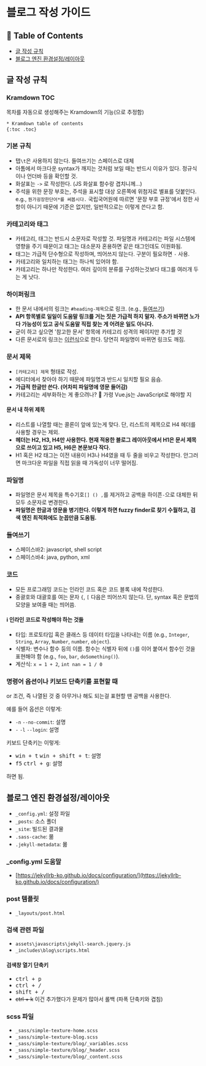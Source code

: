 # 블로그 작성 가이드


## 📌 Table of Contents

- [글 작성 규칙](#글-작성-규칙)
- [블로그 엔진 환경설정/레이아웃](#블로그-엔진-환경설정레이아웃)


## 글 작성 규칙

### Kramdown TOC 

목차를 자동으로 생성해주는 Kramdown의 기능(으로 추정함)

```html
* Kramdown table of contents
{:toc .toc}
```

### 기본 규칙

- 탭`\t`은 사용하지 않는다. 들여쓰기는 스페이스로 대체
- 아톰에서 마크다운 syntax가 깨지는 것처럼 보일 때는 반드시 이유가 있다. 정규식이나 언더바 등을 확인할 것.
- 화살표는 `->` 로 작성한다. (JS 화살표 함수랑 겹치니께...)
- 주석을 위한 문장 부호는, 주석을 표시할 대상 오른쪽에 위첨자로 별표를 덧붙인다. e.g., `뭔가굉장한단어*를 써봅시다.` 국립국어원에 따르면 '문장 부호 규정'에서 정한 사항이 아니기 때문에 기준은 없지만, 일반적으로는 이렇게 쓴다고 함.

### 카테고리와 태그

- 카테고리, 태그는 반드시 소문자로 작성할 것. 파일명과 카테고리는 파일 시스템에 영향을 주기 때문이고 태그는 대소문자 혼용하면 같은 태그인데도 이원화됨.
- 태그는 가급적 단수형으로 작성하며, 띄어쓰지 않는다. 구분이 필요하면 `-` 사용.
- 카테고리와 일치하는 태그는 하나씩 있어야 함.
- 카테고리는 하나만 작성한다. 여러 깊이의 분류를 구성하는것보다 태그를 여러개 두는 게 낫다.

### 하이퍼링크

- 한 문서 내에서의 링크는 `#heading-제목`으로 링크. (e.g., [들여쓰기](#heading-들여쓰기))
- **API 항목별로 일일이 도움말 링크를 거는 짓은 가급적 하지 말자. 주소가 바뀌면 노가다 가능성이 있고 공식 도움말 직접 찾는 게 어려운 일도 아니다.**
- 굳이 하고 싶으면 '참고한 문서' 항목에 카테고리 성격의 페이지만 추가할 것
- 다른 문서로의 링크는 [이런식](/카테고리/날짜와-확장자를-제외한-파일명/)으로 한다. 당연히 파일명이 바뀌면 링크도 깨짐.

### 문서 제목

- `[카테고리] 제목` 형태로 작성.
- 에디터에서 찾아야 하기 때문에 파일명과 반드시 일치할 필요 음슴.
- **가급적 한글만 쓴다. (어차피 파일명에 영문 들어감)**
- 카테고리는 세부화하는 게 좋으려나? 🤔 가령 Vue.js는 JavaScript로 해야할 지

#### 문서 내 하위 제목

- 리스트를 나열할 때는 콜론이 앞에 있는게 맞다. 단, 리스트의 제목으로 H4 헤더를 사용할 경우는 제외.
- **헤더는 H2, H3, H4만 사용한다. 현재 적용한 블로그 레이아웃에서 H1은 문서 제목으로 쓰이고 있고 H5, H6은 본문보다 작다.**
- H1 혹은 H2 태그는 이전 내용이 H3나 H4였을 때 두 줄을 비우고 작성한다. 안그러면 마크다운 파일을 직접 읽을 때 가독성이 너무 떨어짐.

### 파일명

- 파일명은 문서 제목을 특수기호`[] () ,`를 제거하고 공백을 하이픈`-`으로 대체한 뒤 모두 소문자로 변경한다.
- **파일명은 한글과 영문을 병기한다. 이렇게 하면 fuzzy finder로 찾기 수월하고, 검색 엔진 최적화에도 눈꼽만큼 도움됨.**

### 들여쓰기

- 스페이스바2: javascript, shell script
- 스페이스바4: java, python, xml

### 코드

- 모든 프로그래밍 코드는 인라인 코드 혹은 코드 블록 내에 작성한다.
- 중괄호와 대괄호를 여는 문자 `{`, `[` 다음은 띄어쓰지 않는다. 단, syntax 혹은 문법의 모양을 보여줄 때는 띄어씀.

#### ℹ️ 인라인 코드로 작성해야 하는 것들

- 타입: 프로토타입 혹은 클래스 등 데이터 타입을 나타내는 이름 (e.g., `Integer`, `String`, `Array`, `Number`, `number`, `object`).
- 식별자: 변수나 함수 등의 이름. 함수는 식별자 뒤에 `()`를 이어 붙여서 함수인 것을 표현해야 함 (e.g., `foo`, `bar`, `doSomething()`).
- 계산식: `x = 1 + 2`, `int nan = 1 / 0`

### 명령어 옵션이나 키보드 단축키를 표현할 때

or 조건, 즉 나열된 것 중 아무거나 해도 되는걸 표현할 땐 공백을 사용한다. 

예를 들어 옵션은 이렇게:

- `-n` `--no-commit`: 설명
- `-` `-l` `--login`: 설명

키보드 단축키는 이렇게:

- <kbd>win + t</kbd> <kbd>win + shift + t</kbd>: 설명
- <kbd>f5</kbd> <kbd>ctrl + g</kbd>: 설명

하면 됨.


## 블로그 엔진 환경설정/레이아웃

- `_config.yml`: 설정 파일
- `_posts`: 소스 폴더
- `_site`: 빌드된 결과물
- `.sass-cache`: 몲
- `.jekyll-metadata`: 몲

### \_config.yml 도움말

- [https://jekyllrb-ko.github.io/docs/configuration/](https://jekyllrb-ko.github.io/docs/configuration/)

### post 템플릿

- `_layouts/post.html`

### 검색 관련 파일

- `assets\javascripts\jekyll-search.jquery.js`
- `_includes\blog\scripts.html`

#### 검색창 열기 단축키

- <kbd>ctrl + p</kbd>
- <kbd>ctrl + /</kbd>
- <kbd>shift + /</kbd>
- ~~ctrl + k~~ 이건 추가했다가 문제가 많아서 롤백 (파폭 단축키와 겹침)

### scss 파일

- `_sass/simple-texture-home.scss`
- `_sass/simple-texture-blog.scss`
- `_sass/simple-texture/blog/_variables.scss`
- `_sass/simple-texture/blog/_header.scss`
- `_sass/simple-texture/blog/_content.scss`
